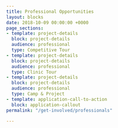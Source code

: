 ```yaml
---
title: Professional Opportunities
layout: blocks
date: 2018-10-09 00:00:00 +0000
page_sections:
- template: project-details
  block: project-details
  audience: professional
  type: Competitive Tour
- template: project-details
  block: project-details
  audience: professional
  type: Clinic Tour
- template: project-details
  block: project-details
  audience: professional
  type: Camp & Project
- template: application-call-to-action
  block: application-callout
permalink: "/get-involved/professionals"

---
```

